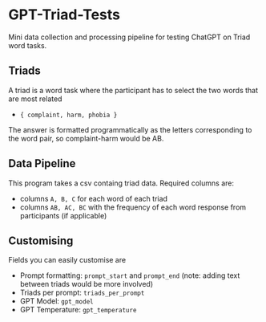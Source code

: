 # GPT-Triad-Tests
Mini data collection and processing pipeline for testing ChatGPT on Triad word tasks.

## Triads
A triad is a word task where the participant has to select the two words that are most related
- `{ complaint, harm, phobia }`

The answer is formatted programmatically as the letters corresponding to the word pair, so complaint-harm would be AB.

## Data Pipeline
This program takes a csv containg triad data.
Required columns are:
- columns `A, B, C` for each word of each triad
- columns `AB, AC, BC` with the frequency of each word response from participants (if applicable)

## Customising
Fields you can easily customise are
- Prompt formatting: `prompt_start` and `prompt_end` (note: adding text between triads would be more involved)
- Triads per prompt: `triads_per_prompt` 
- GPT Model: `gpt_model`
- GPT Temperature: `gpt_temperature`
